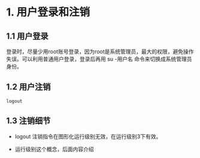 # 1. 用户登录和注销

## 1.1 用户登录

登录时，尽量少用root账号登录，因为root是系统管理员，最大的权限，避免操作失误。可以利用普通用户登录，登录后再用 su -用户名 命令来切换成系统管理员身份。


## 1.2 用户注销

```shell script
logout
```


## 1.3 注销细节
* logout 注销指令在图形化运行级别无效，在运行级别3下有效。

* 运行级别这个概念，后面内容介绍